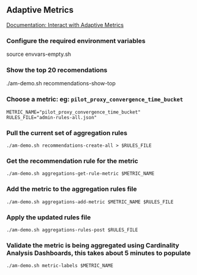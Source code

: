 ## Adaptive Metrics

[Documentation: Interact with Adaptive Metrics](https://grafana.com/docs/grafana-cloud/data-configuration/metrics/interact-with-adaptive-metrics/)

### Configure the required environment variables
source envvars-empty.sh

### Show the top 20 recomendations
./am-demo.sh recommendations-show-top

### Choose a metric: eg: `pilot_proxy_convergence_time_bucket`

```
METRIC_NAME="pilot_proxy_convergence_time_bucket"
RULES_FILE="admin-rules-all.json"
```

### Pull the current set of aggregation rules
```./am-demo.sh recommendations-create-all > $RULES_FILE```

### Get the recommendation rule for the metric
```./am-demo.sh aggregations-get-rule-metric $METRIC_NAME```

### Add the metric to the aggregation rules file
```./am-demo.sh aggregations-add-metric $METRIC_NAME $RULES_FILE```

### Apply the updated rules file
```./am-demo.sh aggregations-rules-post $RULES_FILE```

### Validate the metric is being aggregated using Cardinality Analysis Dashboards, this takes about 5 minutes to populate
```./am-demo.sh metric-labels $METRIC_NAME```

